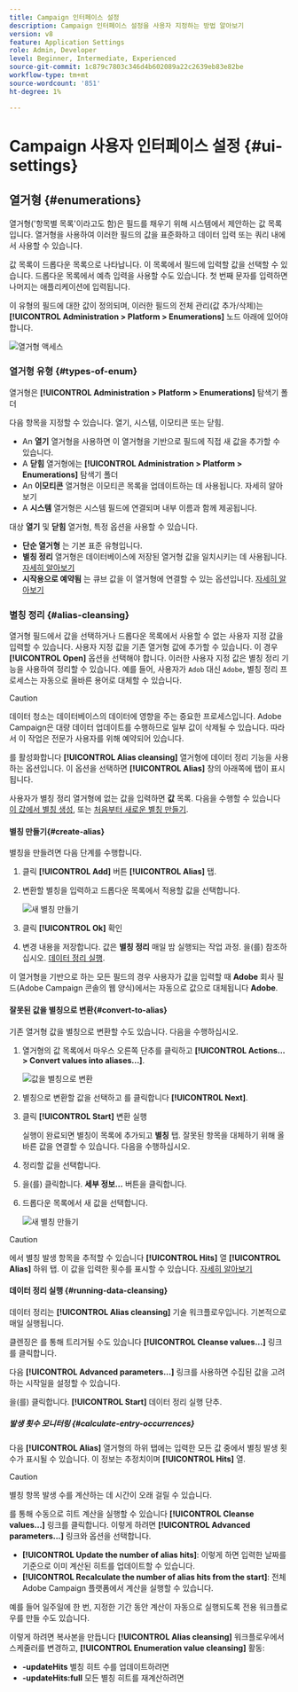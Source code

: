 ```yaml
---
title: Campaign 인터페이스 설정
description: Campaign 인터페이스 설정을 사용자 지정하는 방법 알아보기
version: v8
feature: Application Settings
role: Admin, Developer
level: Beginner, Intermediate, Experienced
source-git-commit: 1c879c7803c346d4b602089a22c2639eb83e82be
workflow-type: tm+mt
source-wordcount: '851'
ht-degree: 1%

---
```


# Campaign 사용자 인터페이스 설정 {#ui-settings}

## 열거형 {#enumerations}

열거형(&#39;항목별 목록&#39;이라고도 함)은 필드를 채우기 위해 시스템에서 제안하는 값 목록입니다. 열거형을 사용하여 이러한 필드의 값을 표준화하고 데이터 입력 또는 쿼리 내에서 사용할 수 있습니다.

값 목록이 드롭다운 목록으로 나타납니다. 이 목록에서 필드에 입력할 값을 선택할 수 있습니다. 드롭다운 목록에서 예측 입력을 사용할 수도 있습니다. 첫 번째 문자를 입력하면 나머지는 애플리케이션에 입력됩니다.

이 유형의 필드에 대한 값이 정의되며, 이러한 필드의 전체 관리(값 추가/삭제)는 **[!UICONTROL Administration > Platform > Enumerations]** 노드 아래에 있어야 합니다.

![열거형 액세스](assets/enumerations-menu.png)

### 열거형 유형 {#types-of-enum}

열거형은 **[!UICONTROL Administration > Platform > Enumerations]** 탐색기 폴더

다음 항목을 지정할 수 있습니다. 열기, 시스템, 이모티콘 또는 닫힘.

* An **열기** 열거형을 사용하면 이 열거형을 기반으로 필드에 직접 새 값을 추가할 수 있습니다.
* A **닫힘** 열거형에는 **[!UICONTROL Administration > Platform > Enumerations]** 탐색기 폴더
* An **이모티콘** 열거형은 이모티콘 목록을 업데이트하는 데 사용됩니다. 자세히 알아보기
* A **시스템** 열거형은 시스템 필드에 연결되며 내부 이름과 함께 제공됩니다.

대상 **열기** 및 **닫힘** 열거형, 특정 옵션을 사용할 수 있습니다.

* **단순 열거형** 는 기본 표준 유형입니다.
* **별칭 정리** 열거형은 데이터베이스에 저장된 열거형 값을 일치시키는 데 사용됩니다. [자세히 알아보기](#alias-cleansing)
* **시작용으로 예약됨** 는 큐브 값을 이 열거형에 연결할 수 있는 옵션입니다. [자세히 알아보기](../reporting/gs-cubes.md)


### 별칭 정리 {#alias-cleansing}

열거형 필드에서 값을 선택하거나 드롭다운 목록에서 사용할 수 없는 사용자 지정 값을 입력할 수 있습니다. 사용자 지정 값을 기존 열거형 값에 추가할 수 있습니다. 이 경우 **[!UICONTROL Open]** 옵션을 선택해야 합니다. 이러한 사용자 지정 값은 별칭 정리 기능을 사용하여 정리할 수 있습니다. 예를 들어, 사용자가 `Adob` 대신 `Adobe`, 별칭 정리 프로세스는 자동으로 올바른 용어로 대체할 수 있습니다.

>[!CAUTION]
>
>데이터 청소는 데이터베이스의 데이터에 영향을 주는 중요한 프로세스입니다. Adobe Campaign은 대량 데이터 업데이트를 수행하므로 일부 값이 삭제될 수 있습니다. 따라서 이 작업은 전문가 사용자를 위해 예약되어 있습니다.

를 활성화합니다 **[!UICONTROL Alias cleansing]** 열거형에 데이터 정리 기능을 사용하는 옵션입니다. 이 옵션을 선택하면 **[!UICONTROL Alias]** 창의 아래쪽에 탭이 표시됩니다.

사용자가 별칭 정리 열거형에 없는 값을 입력하면 **값** 목록. 다음을 수행할 수 있습니다 [이 값에서 별칭 생성](#convert-to-alias), 또는 [처음부터 새로운 별칭 만들기](#create-alias).

#### 별칭 만들기{#create-alias}

별칭을 만들려면 다음 단계를 수행합니다.

1. 클릭 **[!UICONTROL Add]** 버튼 **[!UICONTROL Alias]** 탭.
1. 변환할 별칭을 입력하고 드롭다운 목록에서 적용할 값을 선택합니다.

   ![새 별칭 만들기](assets/new-alias.png)

1. 클릭 **[!UICONTROL Ok]** 확인

1. 변경 내용을 저장합니다. 값은 **별칭 정리** 매일 밤 실행되는 작업 과정. 을(를) 참조하십시오. [데이터 정리 실행](#running-data-cleansing).

이 열거형을 기반으로 하는 모든 필드의 경우 사용자가 값을 입력할 때 **Adobe** 회사 필드(Adobe Campaign 콘솔의 웹 양식)에서는 자동으로 값으로 대체됩니다 **Adobe**.

#### 잘못된 값을 별칭으로 변환{#convert-to-alias}

기존 열거형 값을 별칭으로 변환할 수도 있습니다. 다음을 수행하십시오.

1. 열거형의 값 목록에서 마우스 오른쪽 단추를 클릭하고 **[!UICONTROL Actions... > Convert values into aliases...]**.

   ![값을 별칭으로 변환](assets/convert-into-aliases.png)

1. 별칭으로 변환할 값을 선택하고 를 클릭합니다 **[!UICONTROL Next]**.
1. 클릭 **[!UICONTROL Start]** 변환 실행

   실행이 완료되면 별칭이 목록에 추가되고 **별칭** 탭. 잘못된 항목을 대체하기 위해 올바른 값을 연결할 수 있습니다. 다음을 수행하십시오.

1. 정리할 값을 선택합니다.
1. 을(를) 클릭합니다. **세부 정보...** 버튼을 클릭합니다.
1. 드롭다운 목록에서 새 값을 선택합니다.

   ![새 별칭 만들기](assets/define-new-alias.png)


>[!CAUTION]
>
>에서 별칭 발생 항목을 추적할 수 있습니다 **[!UICONTROL Hits]** 열 **[!UICONTROL Alias]** 하위 탭. 이 값을 입력한 횟수를 표시할 수 있습니다.  [자세히 알아보기](#calculate-entry-occurrences)

#### 데이터 정리 실행 {#running-data-cleansing}

데이터 정리는 **[!UICONTROL Alias cleansing]** 기술 워크플로우입니다. 기본적으로 매일 실행됩니다.

클렌징은 를 통해 트리거될 수도 있습니다 **[!UICONTROL Cleanse values...]** 링크를 클릭합니다.

다음 **[!UICONTROL Advanced parameters...]** 링크를 사용하면 수집된 값을 고려하는 시작일을 설정할 수 있습니다.

을(를) 클릭합니다. **[!UICONTROL Start]** 데이터 정리 실행 단추.

##### 발생 횟수 모니터링 {#calculate-entry-occurrences}

다음 **[!UICONTROL Alias]** 열거형의 하위 탭에는 입력한 모든 값 중에서 별칭 발생 횟수가 표시될 수 있습니다. 이 정보는 추정치이며 **[!UICONTROL Hits]** 열.

>[!CAUTION]
>
>별칭 항목 발생 수를 계산하는 데 시간이 오래 걸릴 수 있습니다.

를 통해 수동으로 히트 계산을 실행할 수 있습니다 **[!UICONTROL Cleanse values...]** 링크를 클릭합니다. 이렇게 하려면 **[!UICONTROL Advanced parameters...]** 링크와 옵션을 선택합니다.

* **[!UICONTROL Update the number of alias hits]**: 이렇게 하면 입력한 날짜를 기준으로 이미 계산된 히트를 업데이트할 수 있습니다.
* **[!UICONTROL Recalculate the number of alias hits from the start]**: 전체 Adobe Campaign 플랫폼에서 계산을 실행할 수 있습니다.

예를 들어 일주일에 한 번, 지정한 기간 동안 계산이 자동으로 실행되도록 전용 워크플로우를 만들 수도 있습니다.

이렇게 하려면 복사본을 만듭니다 **[!UICONTROL Alias cleansing]** 워크플로우에서 스케줄러를 변경하고, **[!UICONTROL Enumeration value cleansing]** 활동:

* **-updateHits** 별칭 히트 수를 업데이트하려면
* **-updateHits:full** 모든 별칭 히트를 재계산하려면
